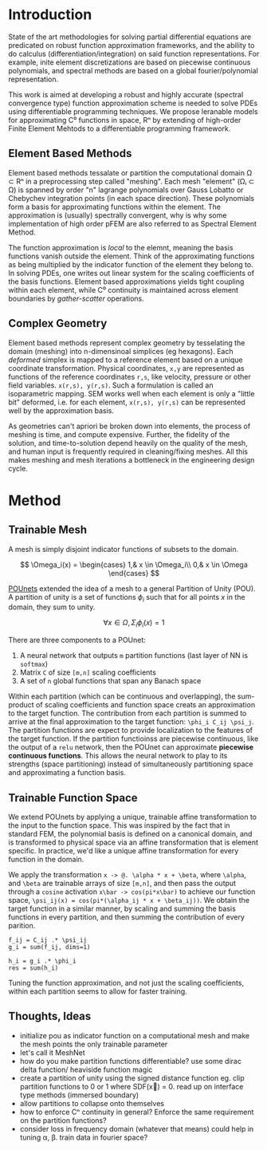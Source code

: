 # Introduction

State of the art methodologies for solving partial differential equations are predicated on robust function approximation frameworks, and the ability to do calculus (differentiation/integration) on said function representations. For example, inite element discretizations are based on piecewise continuous polynomials, and spectral methods are based on a global fourier/polynomial representation.

This work is aimed at developing a robust and highly accurate (spectral convergence type) function approximation scheme is needed to solve PDEs using differentiable programming techniques. We propose leranable models for approximating C⁰ functions in space, Rⁿ by extending of high-order Finite Element Mehtods to a differentiable programming framework.

## Element Based Methods

Element based methods tessalate or partition the computational domain Ω ⊂ Rⁿ in a preprocessing step called "meshing". Each mesh "element" (Ωᵢ ⊂ Ω) is spanned by order "n" lagrange polynomials over Gauss Lobatto or Chebychev integration points (in each space direction). These polynomials form a basis for approximating functions within the element. The approximation is (usually) spectrally convergent, why is why some implementation of high order pFEM are also referred to as Spectral Element Method.

The function approximation is *local* to the elemnt, meaning the basis functions vanish outside the element. Think of the approximating functions as being multiplied by the indicator function of the element they belong to. In solving PDEs, one writes out linear system for the scaling coefficients of the basis functions. Element based approximations yields tight coupling within each element, while C⁰ continuity is maintained across element boundaries by *gather-scatter* operations.

## Complex Geometry

Element based methods represent complex geometry by tesselating the domain (meshing) into n-dimensinoal simplices (eg hexagons). Each *deformed* simplex is mapped to a reference element based on a unique coordinate transformation. Physical coordinates, `x,y` are represented as functions of the reference coordinates `r,s`, like velocity, pressure or other field variables. `x(r,s), y(r,s)`. Such a formulation is called an isoparametric mapping. SEM works well when each element is only a "little bit" deformed, i.e. for each element, `x(r,s), y(r,s)` can be represented well by the approximation basis.

As geometries can't apriori be broken down into elements, the process of meshing is time, and compute expensive. Further, the fidelity of the solution, and time-to-solution depend heavily on the quality of the mesh, and human input is frequently required in cleaning/fixing meshes. All this makes meshing and mesh iterations a bottleneck in the engineering design cycle.


# Method

## Trainable Mesh

A mesh is simply disjoint indicator functions of subsets to the domain.

$$ \Omega_i(x) = \begin{cases} 1,& x \in \Omega_i\\
                                            0,& x \in \Omega
                              \end{cases}
$$

[POUnets](https://arxiv.org/abs/2101.11256) extended the idea of a mesh to a general Partition of Unity (POU). A partition of unity is a set of functions $\phi_i$ such that for all points $x$ in the domain, they sum to unity.

$$ \forall x\in\Omega, \Sigma_i \phi_i(x) = 1 $$

There are three components to a POUnet:
1. A neural network that outputs `m` partition functions (last layer of NN is `softmax`)
2. Matrix `C` of size `[m,n]` scaling coefficients
3. A set of `n` global functions that span any Banach space

Within each partition (which can be continuous and overlapping), the sum-product of scaling coefficients and function space creats an approximation to the target function. The contribution from each partition is summed to arrive at the final approximation to the target function: `\phi_i C_ij \psi_j`. The partition functions are expect to provide localization to the features of the target function. If the partition functioinss are piecewise continuous, like the output of a `relu` network, then the POUnet can approximate **piecewise continuous functions**. This allows the neural network to play to its strengths (space partitioning) instead of simultaneously partitioning space and approximating a function basis.

## Trainable Function Space

We extend POUnets by applying a unique, trainable affine transformation to the input to the function space. This was inspired by the fact that in standard FEM, the polynomial basis is defined on a canonical domain, and is transformed to physical space via an affine transformation that is element specific. In practice, we'd like a unique affine transformation for every function in the domain.

We apply the transformation `x -> @. \alpha * x + \beta`, where `\alpha`, and `\beta` are trainable arrays of size `[m,n]`, and then pass the output through a `cosine` activation `x\bar -> cos(pi*x\bar)` to achieve our function space, `\psi_ij(x) = cos(pi*(\alpha_ij * x + \beta_ij))`. We obtain the target function in a similar manner, by scaling and summing the basis functions in every partition, and then summing the contribution of every parition.

```
f_ij = C_ij .* \psi_ij
g_i = sum(f_ij, dims=1)

h_i = g_i .* \phi_i
res = sum(h_i)
```

Tuning the function approximation, and not just the scaling coefficients, within each partition seems to allow for faster training.


## Thoughts, Ideas

* initialize pou as indicator function on a computational mesh
  and make the mesh points the only trainable parameter
* let's call it MeshNet
* how do you make partition functions differentiable? use some
  dirac delta function/ heaviside function magic
* create a partition of unity using the signed distance function
  eg. clip partition functions to 0 or 1 where SDF(x⃗) = 0. read up on interface type methods (immersed boundary)
* allow partitions to collapse onto themselves
* how to enforce Cⁿ continuity in general? Enforce the same
  requirement on the partition functions?
* consider loss in frequency domain (whatever that means) could
  help in tuning α, β. train data in fourier space?
